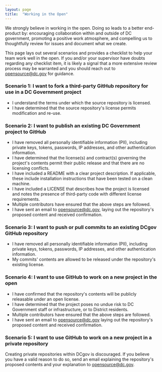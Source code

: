 ```yaml
---
layout: page
title:  "Working in the Open"
---
```


We strongly believe in working in the open. Doing so leads to a better end-product by: encouraging collaboration within and outside of DC government, promoting a positive work atmosphere, and compelling us to thoughtfully review for issues and document what we create.

This page lays out several scenarios and provides a checklist to help your team work well in the open. If you and/or your supervisor have doubts regarding any checklist item, it is likely a signal that a more extensive review process may be warranted and you should reach out to [opensource@dc.gov](mailto:opensource@dc.gov) for guidance.

### Scenario 1: I want to fork a third-party GitHub repository for use in a DC Government project

- I understand the terms under which the source repository is licensed.
- I have determined that the source repository's license permits modification and re-use.


### Scenario 2: I want to publish an existing DC Government project to GitHub

- I have removed all personally identifiable information (PII), including private keys, tokens, passwords, IP addresses, and other authentication information.
- I have determined that the license(s) and contract(s) governing the project's contents permit their public release and that there are no licensing conflicts.
- I have included a README with a clear project description. If applicable, these include installation instructions that have been tested on a clean machine.
- I have included a LICENSE that describes how the project is licensed and notes the presence of third-party code with different license requirements.
- Multiple contributors have ensured that the above steps are followed.
- I have sent an email to [opensource@dc.gov](mailto:opensource@dc.gov), laying out the repository's proposed content and received confirmation.


### Scenario 3: I want to push or pull commits to an existing DCgov GitHub repository

- I have removed all personally identifiable information (PII), including private keys, tokens, passwords, IP addresses, and other authentication information.
- My commits' contents are allowed to be released under the repository's existing license.


### Scenario 4: I want to use GitHub to work on a new project in the open

- I have confirmed that the repository's contents will be publicly releasable under an open license.
- I have determined that the project poses no undue risk to DC Government staff or infrastructure, or to District residents.
- Multiple contributors have ensured that the above steps are followed.
- I have sent an email to [opensource@dc.gov](mailto:opensource@dc.gov) laying out the repository's proposed content and received confirmation.


### Scenario 5: I want to use GitHub to work on a new project in a private repository

Creating private repositories within DCgov is discouraged. If you believe you have a valid reason to do so, send an email explaining the repository's proposed contents and your explanation to [opensource@dc.gov](mailto:opensource@dc.gov).

